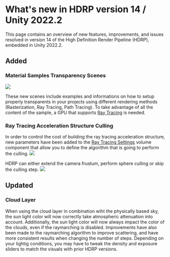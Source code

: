 # What's new in HDRP version 14 / Unity 2022.2

This page contains an overview of new features, improvements, and issues resolved in version 14 of the High Definition Render Pipeline (HDRP), embedded in Unity 2022.2.

## Added

### Material Samples Transparency Scenes

![](Images/HDRP-MaterialSample-ShadowsTransparency.png)

These new scenes include examples and informations on how to setup properly transparents in your projects using different rendering methods (Rasterization, Ray Tracing, Path Tracing).
To take advantage of all the content of the sample, a GPU that supports [Ray Tracing](Ray-Tracing-Getting-Started.md) is needed.

### Ray Tracing Acceleration Structure Culling

In order to control the cost of building the ray tracing acceleration structure, new parameters have been added to the [Ray Tracing Settings](Ray-Tracing-Settings.md) volume component that allow you to define the algorithm that is going to perform the culling.
![](Images/new-ray-tracing-culling-mode.png)

HDRP can either extend the camera frustum, perform sphere culling or skip the culling step.
![](Images/RayTracingSettings_extended_frustum.gif)

## Updated

### Cloud Layer

When using the cloud layer in combination wiht the physically based sky, the sun light color will now correctly take atmospheric attenuation into account.
Additionally, the sun light color will now always impact the color of the clouds, even if the raymarching is disabled.
Improvements have also been made to the raymarching algorithm to improve scattering, and have more consistent results when changing the number of steps. Depending on your lightig conditions, you may have to tweak the density and exposure sliders to match the visuals with prior HDRP versions.
